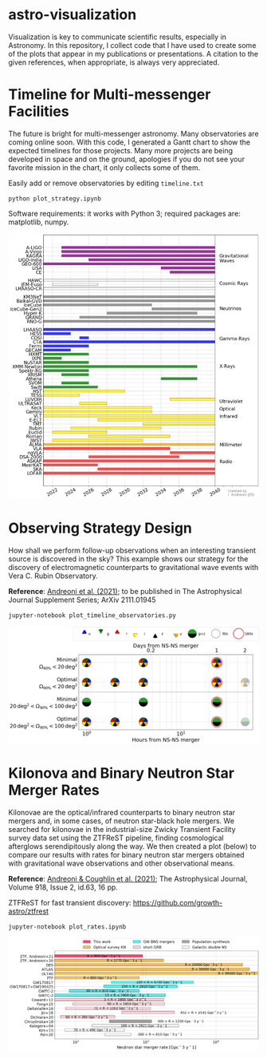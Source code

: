 # astro-visualization
Visualization is key to communicate scientific results, especially in Astronomy. In this repository, I collect code that I have used to create some of the plots that appear in my publications or presentations. A citation to the given references, when appropriate, is always very appreciated.

# Timeline for Multi-messenger Facilities

The future is bright for multi-messenger astronomy. Many observatories are coming online soon. With this code, I generated a Gantt chart to show the expected timelines for those projects. Many more projects are being developed in space and on the ground, apologies if you do not see your favorite mission in the chart, it only collects some of them. <br>

Easily add or remove observatories by editing ```timeline.txt```

```
python plot_strategy.ipynb
```

Software requirements: it works with Python 3; required packages are: matplotlib, numpy.

![Timeline for some of the main multi-messenger observatories](gantt.jpg)


# Observing Strategy Design

How shall we perform follow-up observations when an interesting transient source is discovered in the sky? This example shows our strategy for the discovery of electromagnetic counterparts to gravitational wave events with Vera C. Rubin Observatory.

<b>Reference</b>: [Andreoni et al. (2021)](https://ui.adsabs.harvard.edu/abs/2021arXiv211101945A/abstract); to be published in The Astrophysical Journal Supplement Series; ArXiv 2111.01945

```
jupyter-notebook plot_timeline_observatories.py
```


![Strategy for binary neutron star merger follow-up with Vera C. Rubin Observatory](strategy_nsns_Andreoni2021.png)

# Kilonova and Binary Neutron Star Merger Rates

Kilonovae are the optical/infrared counterparts to binary neutron star mergers and, in some cases, of neutron star-black hole mergers. We searched for kilonovae in the industrial-size Zwicky Transient Facility survey data set using the ZTFReST pipeline, finding cosmological afterglows serendipitously along the way. We then created a plot (below) to compare our results with rates for binary neutron star mergers obtained with gravitational wave observations and other observational means.


<b>Reference</b>: [Andreoni & Coughlin et al. (2021)](https://ui.adsabs.harvard.edu/abs/2021ApJ...918...63A/abstract); The Astrophysical Journal, Volume 918, Issue 2, id.63, 16 pp.

ZTFReST for fast transient discovery: https://github.com/growth-astro/ztfrest

```
jupyter-notebook plot_rates.ipynb
```

![Rates for kilonovae and binary neutron star mergers](plot_rates_Andreoni2021.png)
